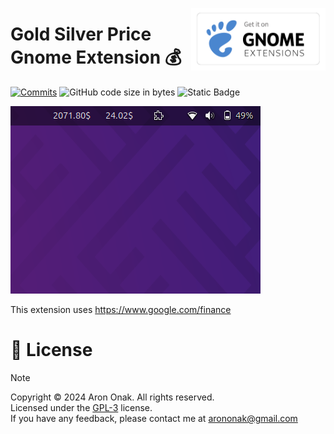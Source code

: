 [<img src="https://github.com/arononak/gold-silver-price-gnome-extension/blob/main/get-it.png?raw=true" height="100" align="right">](https://extensions.gnome.org/extension/6643/gold-silver-price/)

# Gold Silver Price Gnome Extension 💰

[![Commits](https://img.shields.io/github/commit-activity/m/arononak/gold-silver-price-gnome-extension?labelColor=blue&color=white)](https://github.com/arononak/gold-silver-price-gnome-extension/graphs/contributors)
![GitHub code size in bytes](https://img.shields.io/github/languages/code-size/arononak/gold-silver-price-gnome-extension?labelColor=yellow&color=white)
![Static Badge](https://img.shields.io/badge/Give_me-STAR!-blue?labelColor=fushia&color=aqua)

![](https://github.com/arononak/gold-silver-price-gnome-extension/blob/main/preview.png?raw=true)

This extension uses https://www.google.com/finance

# 📝 License

> [!NOTE]
> Copyright © 2024 Aron Onak. All rights reserved.<br>
> Licensed under the [GPL-3](LICENSE) license.<br>
> If you have any feedback, please contact me at arononak@gmail.com
